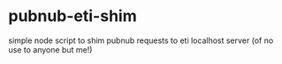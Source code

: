 pubnub-eti-shim
===============

simple node script to shim pubnub requests to eti localhost server (of no use to anyone but me!)